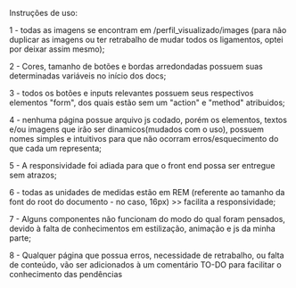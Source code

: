 Instruções de uso:

1 - todas as imagens se encontram em /perfil_visualizado/images (para não duplicar as imagens ou ter retrabalho de mudar todos os ligamentos, optei por deixar assim mesmo);

2 - Cores, tamanho de botões e bordas arredondadas possuem suas determinadas variáveis no início dos docs;

3 - todos os botões e inputs relevantes possuem seus respectivos elementos "form", dos quais estão sem um "action" e "method" atribuidos;

4 - nenhuma página possue arquivo js codado, porém os elementos, textos e/ou imagens que irão ser dinamicos(mudados com o uso), possuem nomes simples e intuitivos para que não ocorram erros/esquecimento do que cada um representa;

5 - A responsividade foi adiada para que o front end possa ser entregue sem atrazos;

6 - todas as unidades de medidas estão em REM (referente ao tamanho da font do root do documento - no caso, 16px) >> facilita a responsividade;

7 - Alguns componentes não funcionam do modo do qual foram pensados, devido à falta de conhecimentos em estilização, animação e js da minha parte;

8 - Qualquer página que possua erros, necessidade de retrabalho, ou falta de conteúdo, vão ser adicionados à um comentário TO-DO para facilitar o conhecimento das pendências